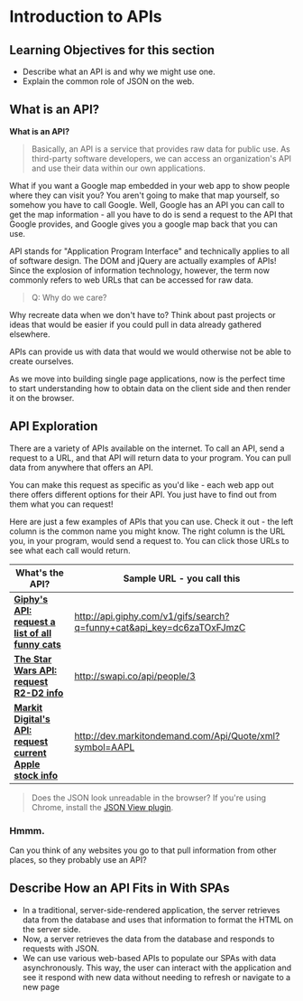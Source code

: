 # Introduction to APIs

## Learning Objectives for this section

- Describe what an API is and why we might use one.
- Explain the common role of JSON on the web.

## What is an API?

**What is an API?**

> Basically, an API is a service that provides raw data for public use. As third-party software developers, we can access an organization's API and use their data within our own applications.

What if you want a Google map embedded in your web app to show people where they can visit you? You aren't going to make that map yourself, so somehow you have to call Google. Well, Google has an API you can call to get the map information - all you have to do is send a request to the API that Google provides, and Google gives you a google map back that you can use.

API stands for "Application Program Interface" and technically applies to all of software design. The DOM and jQuery are actually examples of APIs! Since the explosion of information technology, however, the term now commonly refers to web URLs that can be accessed for raw data.

> Q: Why do we care?

Why recreate data when we don't have to? Think about past projects or ideas that would be easier if you could pull in data already gathered elsewhere.

APIs can provide us with data that would we would otherwise not be able to create ourselves.

As we move into building single page applications, now is the perfect time to start understanding how to obtain data on the client side and then render it on the browser.

## API Exploration

There are a variety of APIs available on the internet. To call an API, send a request to a URL, and that API will return data to your program. You can pull data from anywhere that offers an API.

You can make this request as specific as you'd like - each web app out there offers different options for their API. You just have to find out from them what you can request!

Here are just a few examples of APIs that you can use. Check it out - the left column is the common name you might know. The right column is the URL you, in your program, would send a request to. You can click those URLs to see what each call would return.

| What's the API? | Sample URL - you call this |
|------|------------|
| **[Giphy's API: request a list of all funny cats](https://github.com/Giphy/GiphyAPI)** | http://api.giphy.com/v1/gifs/search?q=funny+cat&api_key=dc6zaTOxFJmzC |
| **[The Star Wars API: request R2-D2 info](http://swapi.co/)** | http://swapi.co/api/people/3 |
| **[Markit Digital's API: request current Apple stock info](http://dev.markitondemand.com/Api/Quote/xml?symbol=AAPL)** | http://dev.markitondemand.com/Api/Quote/xml?symbol=AAPL



> Does the JSON look unreadable in the browser? If you're using Chrome, install the [JSON View plugin](https://chrome.google.com/webstore/detail/jsonview/chklaanhfefbnpoihckbnefhakgolnmc?hl=en).


### Hmmm.

Can you think of any websites you go to that pull information from other places, so they probably use an API?

## Describe How an API Fits in With SPAs

- In a traditional, server-side-rendered application, the server retrieves data from the database and uses that information to format the HTML on the server side. <!-- (Demo https://www.amazon.com). -->
- Now, a server retrieves the data from the database and responds to requests with JSON. <!-- (Demo http://www.swapi.co/). -->
- We can use various web-based APIs to populate our SPAs with data asynchronously. This way, the user can interact with the application and see it respond with new data without needing to refresh or navigate to a new page <!-- (demo [/starwars](/starwars)). -->
